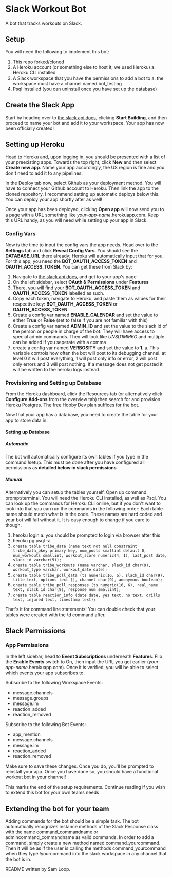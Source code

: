 # Slack Workout Bot
A bot that tracks workouts on Slack. 

## Setup
You will need the following to implement this bot:
1. This repo forked/cloned
2. A Heroku account (or something else to host it; we used Heroku)
	a. Heroku CLI installed
3. A Slack workspace that you have the permissions to add a bot to
    a. the workspace must have a channel named bot_testing
4. Psql installed (you can uninstall once you have set up the database)

## Create the Slack App
Start by heading over to [the slack api docs](https://api.slack.com/), clicking **Start Building**, and then proceed to name your bot and add it to your workspace. Your app has now been officially created!

## Setting up Heroku
Head to Heroku and, upon logging in, you should be presented with a list of your preexisting apps. Towards the top right, click **New** and then select **Create new app**. Name your app accordingly, the US region is fine and you don't need to add it to any pipelines.

In the Deploy tab now, select Github as your deployment method. You will have to connect your Github account to Heroku. Then link the app to the cloned repository. I recommend setting up automatic deploys below this. You can deploy your app shortly after as well!

Once your app has been deployed, clicking **Open app** will now send you to a page with a URL something like _your-app-name_.herokuapp.com. Keep this URL handy, as you will need while setting up your app in Slack.

### Config Vars
Now is the time to input the config vars the app needs. Head over to the **Settings** tab and click **Reveal Config Vars**. You should see the **DATABASE_URL** there already; Heroku will automatically input that for you. For this app, you need the **BOT_OAUTH_ACCESS_TOKEN** and **OAUTH_ACCESS_TOKEN**. You can get these from Slack by:

1. Navigate to [the slack api docs](https://api.slack.com/), and get to your app's page
2. On the left sidebar, select **OAuth & Permissions** under **Features**
3. There, you will find your **BOT_OAUTH_ACCESS_TOKEN** and **OAUTH_ACCESS_TOKEN** labelled as such.
4. Copy each token, navigate to Heroku, and paste them as values for their respective key: **BOT_OAUTH_ACCESS_TOKEN** or **OAUTH_ACCESS_TOKEN**
5. Create a config var named **ENABLE_CALENDAR** and set the value to either **True** or **False** (set to false if you are not familiar with this)
6. Create a config var named **ADMIN_ID** and set the value to the slack id of the person or people in charge of the bot. They will have access to special admin commands. They will look like *UNSD1MM6G* and multiple can be added if you seperate with a comma
7. create a config var named **VERBOSITY** and set the value to **1**. 
    a. This variable controls how often the bot will post to its debugging channel. at level 0 it will post everything, 1 will post only info or error, 2 will post only errors and 3 will post nothing. If a message does not get posted it will be written to the heroku logs instead

### Provisioning and Setting up Database
From the Heroku dashboard, click the Resources tab (or alternatively click **Configure Add-ons** from the overview tab) then search for and provision Heroku Postgres. The free Hobby Dev plan suffices for the bot. 

Now that your app has a database, you need to create the table for your app to store data in.

#### Setting up Database

##### Automatic
The bot will automatically configure its own tables if you type in the command !setup. This must be done after you have configured all permissions as __detailed below in **slack permissions**__

##### Manual
Alternatively you can setup the tables yourself.
Open up command prompt/terminal. You will need the Heroku CLI installed, as well as Psql. You can look up the commands for Heroku CLI online, but if you don't want to look into that you can run the commands in the following order:
Each table name should match what is in the code. These names are hard coded and your bot will fail without it. It is easy enough to change if you care to though.

1. heroku login
	a. you should be prompted to login via browser after this
2. heroku pg:psql -a <bot name as it appears on heroku>
3. `create table tribe_data (name text not null constraint tribe_data_pkey primary key, num_posts smallint default 0, num_workouts smallint, workout_score numeric(4, 1), last_post date, slack_id varchar(9));`
4. `create table tribe_workouts (name varchar, slack_id char(9), workout_type varchar, workout_date date);`
5. `create table tribe_poll_data (ts numeric(16, 6), slack_id char(9), title text, options text [], channel char(9), anonymous boolean);`
6. `create table tribe_poll_responses (ts numeric(16, 6), real_name text, slack_id char(9), response_num smallint);`
7. `create table reaction_info (date date, yes text, no text, drills text, injured text, timestamp text);`

That's it for command line statements! You can double check that your tables were created with the \d command after.



## Slack Permissions

### App Permissions
In the left sidebar, head to **Event Subscriptions** underneath **Features**. Flip the **Enable Events** switch to On, then input the URL you got earlier (_your-app-name_.herokuapp.com). Once it is verified, you will be able to select which events your app subscribes to.

Subscribe to the following Workspace Events:
* message.channels
* message.groups
* message.im
* reaction_added
* reaction_removed

Subscribe to the following Bot Events:
* app_mention
* message.channels
* message.im
* reaction_added
* reaction_removed

Make sure to save these changes. Once you do, you'll be prompted to reinstall your app. Once you have done so, you should have a functional workout bot in your channel!


This marks the end of the setup requirements. Continue reading if you wish to extend this bot for your own teams needs

## Extending the bot for your team

Adding commands for the bot should be a simple task. The bot automatically recognizes instance methods of the Slack Response class with the name command_commandname or admincommand_commandname as valid commands. In order to add a command, simply create a new method named command_yourcommand. Then it will be as if the user is calling the methods command_yourcommand when they type !yourcommand into the slack workspace in any channel that the bot is in. 

README written by Sam Loop.